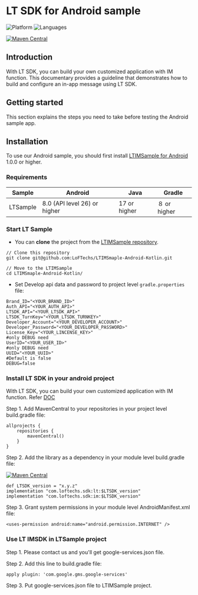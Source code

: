 # LT SDK for Android sample
![Platform](https://img.shields.io/badge/platform-ANDROID-orange.svg)
![Languages](https://img.shields.io/badge/language-Kotlin-orange.svg)

[![Maven Central](https://img.shields.io/maven-central/v/com.loftechs.sdk/lt.svg?label=maven%20central)](https://search.maven.org/search?q=g:%22com.loftechs.sdk%22%20AND%20a:%22lt%22)

## Introduction

With LT SDK, you can build your own customized application with IM function. This documentary provides a guideline that demonstrates how to build and configure an in-app message using LT SDK.

## Getting started

This section explains the steps you need to take before testing the Android sample app.

## Installation

To use our Android sample, you should first install 
[LTIMSample for Android](https://github.com/LoFTechs/LTIMSmaple-Android-Kotlin.git) 1.0.0 or higher.

### Requirements

|Sample|Android| Java         | Gradle      | 
|---|---|--------------|-------------|
| LTSample |8.0 (API level 26) or higher| 17 or higher | ８ or higher |

### Start LT Sample

- You can **clone** the project from the [LTIMSample repository](https://github.com/LoFTechs/LTIMSmaple-Android-Kotlin.git).

```
// Clone this repository
git clone git@github.com:LoFTechs/LTIMSmaple-Android-Kotlin.git

// Move to the LTIMSample
cd LTIMSmaple-Android-Kotlin/
```

- Set Develop api data and password to project level `gradle.properties` file:

```properties
Brand_ID="<YOUR_BRAND_ID>"
Auth_API="<YOUR_AUTH_API>"
LTSDK_API="<YOUR_LTSDK_API>"
LTSDK_TurnKey="<YOUR_LTSDK_TURNKEY>"
Developer_Account="<YOUR_DEVELOPER_ACCOUNT>"
Developer_Password="<YOUR_DEVELOPER_PASSWORD>"
License_Key="<YOUR_LINCENSE_KEY>"
#only DEBUG need
UserID="<YOUR_USER_ID>"
#only DEBUG need
UUID="<YOUR_UUID>"
#Default is false
DEBUG=false
```

### Install LT SDK in your android project

With LT SDK, you can build your own customized application with IM function. Refer [DOC](https://loftechs.github.io/LTSDK-Doc)

Step 1. Add MavenCentral to your repositories in your project level build.gradle file:

```
allprojects {
    repositories {
        mavenCentral()
    }
}
```

Step 2. Add the library as a dependency in your module level build.gradle file:

[![Maven Central](https://img.shields.io/maven-central/v/com.loftechs.sdk/lt.svg?label=maven%20central)](https://search.maven.org/search?q=g:%22com.loftechs.sdk%22%20AND%20a:%22lt%22)

```
def LTSDK_version = "x.y.z"
implementation "com.loftechs.sdk:lt:$LTSDK_version"
implementation "com.loftechs.sdk:im:$LTSDK_version"

```

Step 3. Grant system permissions in your module level AndroidManifest.xml file:

```
<uses-permission android:name="android.permission.INTERNET" />
```

### Use LT IMSDK in LTSample project
Step 1. Please contact us and you'll get google-services.json file.

Step 2. Add this line to build.gradle file:

```
apply plugin: 'com.google.gms.google-services'
```

Step 3. Put google-services.json file to LTIMSample project. 

